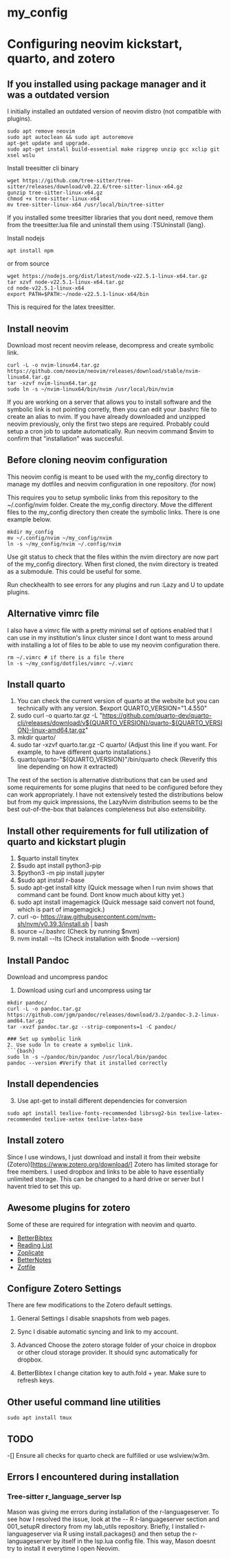 # my_config

# Configuring neovim kickstart, quarto, and zotero
## If you installed using package manager and it was a outdated version 
I initially installed an outdated version of neovim distro (not compatible with plugins).
```{bash}
sudo apt remove neovim
sudo apt autoclean && sudo apt autoremove
apt-get update and upgrade.
sudo apt-get install build-essential make ripgrep unzip gcc xclip git xsel wslu
```

Install treesitter cli binary
```{bash}
wget https://github.com/tree-sitter/tree-sitter/releases/download/v0.22.6/tree-sitter-linux-x64.gz
gunzip tree-sitter-linux-x64.gz
chmod +x tree-sitter-linux-x64
mv tree-sitter-linux-x64 /usr/local/bin/tree-sitter
```
If you installed some treesitter libraries that you dont need, remove them from the treesitter.lua file and uninstall them using :TSUninstall {lang}.

Install nodejs
```{bash}
apt install npm
```
or from source 
```{bash}
wget https://nodejs.org/dist/latest/node-v22.5.1-linux-x64.tar.gz
tar xzvf node-v22.5.1-linux-x64.tar.gz
cd node-v22.5.1-linux-x64
export PATH=$PATH:~/node-v22.5.1-linux-x64/bin
```
This is required for the latex treesitter.

## Install neovim
Download most recent neovim release, decompress and create symbolic link.
```{bash}
curl -L -o nvim-linux64.tar.gz https://github.com/neovim/neovim/releases/download/stable/nvim-linux64.tar.gz
tar -xzvf nvim-linux64.tar.gz
sudo ln -s ~/nvim-linux64/bin/nvim /usr/local/bin/nvim
```
If you are working on a server that allows you to install software and the symbolic link is not pointing corretly, then you can edit your .bashrc file to create an alias to nvim.
If you have already downloaded and unzipped neovim previously, only the first two steps are required. Probably could setup a cron job to update automatically.
Run neovim command $nvim to confirm that "installation" was succesful. 


## Before cloning neovim configuration 
This neovim config is meant to be used with the my_config directory to manage my dotfiles and neovim configuration in one repository. (for now) 

This requires you to setup symbolic links from this repository to the ~/.config/nvim folder.
Create the my_config directory. Move the different files to the my_config directory then create the symbolic links. There is one example below. 
```{bash}
mkdir my_config
mv ~/.config/nvim ~/my_config/nvim
ln -s ~/my_config/nvim ~/.config/nvim
```
Use git status to check that the files within the nvim directory are now part of the my_config directory. When first cloned, the nvim directory is treated as a submodule. This could be useful for some.

Run checkhealth to see errors for any plugins and run :Lazy and U to update plugins.

## Alternative vimrc file
I also have a vimrc file with a pretty minimal set of options enabled that I can use in my institution's linux cluster since I dont want to mess around with installing a lot of files to be able to use my neovim configuration there.
```{bash}
rm ~/.vimrc # if there is a file there
ln -s ~/my_config/dotfiles/vimrc ~/.vimrc
```

## Install quarto  

1. You can check the current version of quarto at the website but you can technically with any version. $export QUARTO_VERSION="1.4.550"
2. sudo curl -o quarto.tar.gz -L "https://github.com/quarto-dev/quarto-cli/releases/download/v${QUARTO_VERSION}/quarto-${QUARTO_VERSION}-linux-amd64.tar.gz"
3. mkdir quarto/
3. sudo tar -xzvf quarto.tar.gz -C quarto/ (Adjust this line if you want. For example, to have different quarto installations.)
4. quarto/quarto-"${QUARTO_VERSION}"/bin/quarto check (Reverify this line depending on how it extracted)


The rest of the section is alternative distributions that can be used and some requirements for some plugins that need to be configured before they can work appropriately. 
I have not extensively tested the distributions below but from my quick impressions, the LazyNvim distribution seems to be the best out-of-the-box that balances completeness but also extensibility. 

## Install other requirements for full utilization of quarto and kickstart plugin
1. $quarto install tinytex
2. $sudo apt install python3-pip
3. $python3 -m pip install jupyter
4. $sudo apt install r-base
5. sudo apt-get install kitty (Quick message when I run nvim shows that command cant be found. Dont know much about kitty yet.)
6. sudo apt install imagemagick (Quick message said convert not found, which is part of imagemagick.)
7. curl -o- https://raw.githubusercontent.com/nvm-sh/nvm/v0.39.3/install.sh | bash
8. source ~/.bashrc (Check by running $nvm)
9. nvm install --lts (Check installation with $node --version)

## Install Pandoc 

 Download and uncompress pandoc
1. Download using curl and uncompress using tar
```{bash}
mkdir pandoc/
curl -L -o pandoc.tar.gz https://github.com/jgm/pandoc/releases/download/3.2/pandoc-3.2-linux-amd64.tar.gz
tar -xvzf pandoc.tar.gz --strip-components=1 -C pandoc/

### Set up symbolic link 
2. Use sudo ln to create a symbolic link.
```{bash}
sudo ln -s ~/pandoc/bin/pandoc /usr/local/bin/pandoc
pandoc --version #Verify that it installed correctly
```

## Install dependencies 
3. Use apt-get to install different dependencies for conversion
```{bash}
sudo apt install texlive-fonts-recommended librsvg2-bin texlive-latex-recommended texlive-xetex texlive-latex-base
```

## Install zotero
Since I use windows, I just download and install it from their website (Zotero)[https://www.zotero.org/download/]
Zotero has limited storage for free members. I used dropbox and links to be able to have essentially unlimited storage. This can be changed to a hard drive or server but I havent tried to set this up.

## Awesome plugins for zotero 

Some of these are required for integration with neovim and quarto.
- [BetterBibtex](https://retorque.re/zotero-better-bibtex/)
- [Reading List](https://github.com/Dominic-DallOsto/zotero-reading-list)
- [Zoplicate](https://chenglongma.com/zoplicate/)
- [BetterNotes](https://github.com/windingwind/zotero-better-notes#readme)
- [Zotfile](https://github.com/jlegewie/zotfile)

## Configure Zotero Settings
There are few modifications to the Zotero default settings.
1. General Settings
I disable snapshots from web pages.

2. Sync
I disable automatic syncing and link to my account. 

3. Advanced 
Choose the zotero storage folder of your choice in dropbox or other cloud storage provider. 
It should sync automatically for dropbox.

4. BetterBibtex
I change citation key to auth.fold + year. 
Make sure to refresh keys. 

## Other useful command line utilities
```{bash}
sudo apt install tmux 
```

## TODO
-[] Ensure all checks for quarto check are fulfilled or use wslview/w3m.

## Errors I encountered during installation

### Tree-sitter r_language_server lsp

Mason was giving me errors during installation of the r-languageserver.
To see how I resolved the issue, look at the -- R r-languageserver section and 001_setupR directory from my lab_utils repository.
Briefly, I installed r-languageserver via R using install.packages() and then setup the r-languageserver by itself in the lsp.lua config file.
This way, Mason doesnt try to install it everytime I open Neovim.
